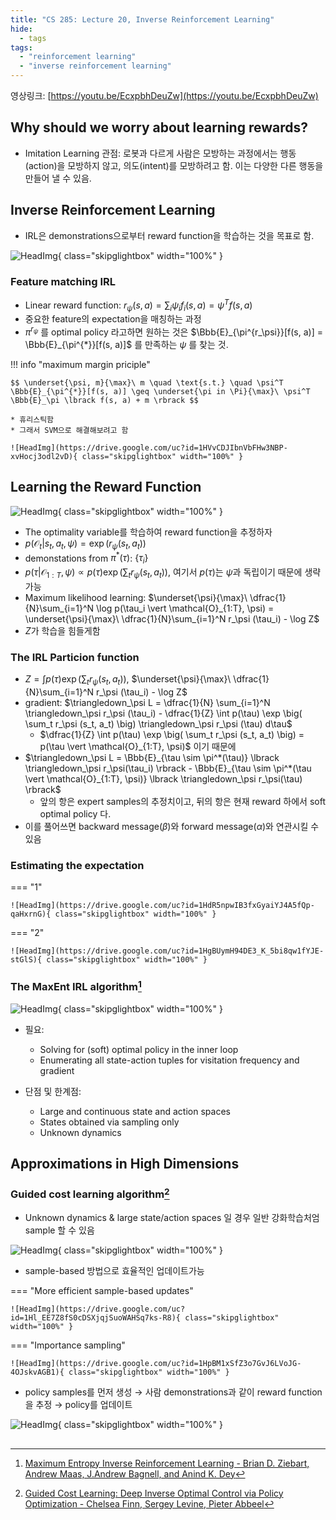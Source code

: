 ```yaml
---
title: "CS 285: Lecture 20, Inverse Reinforcement Learning"
hide:
  - tags
tags:
  - "reinforcement learning"
  - "inverse reinforcement learning"
---
```


영상링크: [https://youtu.be/EcxpbhDeuZw](https://youtu.be/EcxpbhDeuZw)

## Why should we worry about learning rewards?

* Imitation Learning 관점: 로봇과 다르게 사람은 모방하는 과정에서는 행동(action)을 모방하지 않고, 의도(intent)를 모방하려고 함. 이는 다양한 다른 행동을 만들어 낼 수 있음.

## Inverse Reinforcement Learning

* IRL은 demonstrations으로부터 reward function을 학습하는 것을 목표로 함.

![HeadImg](https://drive.google.com/uc?id=1HVV-y_kFh2XxnkWTRmYQ4TMxLz4gMi6t){ class="skipglightbox" width="100%" }

### Feature matching IRL

* Linear reward function: $r_\psi(s, a) = \sum_i \psi_i f_i(s,a) = \psi^T f(s, a)$
* 중요한 feature의 expectation을 매칭하는 과정
* $\pi^{r_\psi}$ 를 optimal policy 라고하면 원하는 것은 $\Bbb{E}_{\pi^{r_\psi}}[f(s, a)] = \Bbb{E}_{\pi^{*}}[f(s, a)]$ 를 만족하는 $\psi$ 를 찾는 것. 

!!! info "maximum margin priciple"

    $$ \underset{\psi, m}{\max}\ m \quad \text{s.t.} \quad \psi^T \Bbb{E}_{\pi^{*}}[f(s, a)] \geq \underset{\pi in \Pi}{\max}\ \psi^T \Bbb{E}_\pi \lbrack f(s, a) + m \rbrack $$

    * 휴리스틱함
    * 그래서 SVM으로 해결해보려고 함

    ![HeadImg](https://drive.google.com/uc?id=1HVvCDJIbnVbFHw3NBP-xvHocj3odl2vD){ class="skipglightbox" width="100%" }

## Learning the Reward Function

![HeadImg](https://drive.google.com/uc?id=1H_wQTy8E6kVAMHT4s7C8U_otdUNX_W7U){ class="skipglightbox" width="100%" }

* The optimality variable를 학습하여 reward function을 추정하자
* $p(\mathcal{O}_t \vert s_t, a_t, \psi) = \exp \big( r_\psi (s_t, a_t) \big)$ 
* demonstations from $\pi^*(\tau)$: $\lbrace \tau_i \rbrace$
* $p(\tau \vert \mathcal{O}_{1:T}, \psi) \propto p(\tau) \exp \big( \sum_t r_\psi (s_t, a_t) \big)$, 여기서 $p(\tau)$는 $\psi$과 독립이기 때문에 생략 가능 
* Maximum likelihood learning: $\underset{\psi}{\max}\ \dfrac{1}{N}\sum_{i=1}^N \log p(\tau_i \vert \mathcal{O}_{1:T}, \psi) = \underset{\psi}{\max}\ \dfrac{1}{N}\sum_{i=1}^N r_\psi (\tau_i) - \log Z$
* $Z$가 학습을 힘들게함

### The IRL Particion function

* $Z = \int p(\tau) \exp \big( \sum_t r_\psi (s_t, a_t) \big)$,  $\underset{\psi}{\max}\ \dfrac{1}{N}\sum_{i=1}^N r_\psi (\tau_i) - \log Z$
* gradient: $\triangledown_\psi L = \dfrac{1}{N} \sum_{i=1}^N \triangledown_\psi r_\psi (\tau_i) - \dfrac{1}{Z} \int p(\tau) \exp \big( \sum_t r_\psi (s_t, a_t) \big) \triangledown_\psi r_\psi (\tau) d\tau$
    * $\dfrac{1}{Z} \int p(\tau) \exp \big( \sum_t r_\psi (s_t, a_t) \big) = p(\tau \vert \mathcal{O}_{1:T}, \psi)$ 이기 때문에
* $\triangledown_\psi L = \Bbb{E}_{\tau \sim \pi^*(\tau)} \lbrack \triangledown_\psi r_\psi(\tau_i) \rbrack - \Bbb{E}_{\tau \sim \pi^*(\tau \vert \mathcal{O}_{1:T}, \psi)} \lbrack \triangledown_\psi r_\psi(\tau) \rbrack$
    * 앞의 항은 expert samples의 추정치이고, 뒤의 항은 현재 reward 하에서 soft optimal policy 다.
* 이를 풀어쓰면 backward message($\beta$)와 forward message($\alpha$)와 연관시킬 수 있음

### Estimating the expectation

=== "1"

    ![HeadImg](https://drive.google.com/uc?id=1HdR5npwIB3fxGyaiYJ4A5fQp-qaHxrnG){ class="skipglightbox" width="100%" }

=== "2"

    ![HeadImg](https://drive.google.com/uc?id=1HgBUymH94DE3_K_5bi8qw1fYJE-stGlS){ class="skipglightbox" width="100%" }

### The MaxEnt IRL algorithm[^1]

![HeadImg](https://drive.google.com/uc?id=1HgKERyg7tJP9_Z67QuwGx3In64TGMYm5){ class="skipglightbox" width="100%" }

[^1]: [Maximum Entropy Inverse Reinforcement Learning - Brian D. Ziebart, Andrew Maas, J.Andrew Bagnell, and Anind K. Dey](https://cdn.aaai.org/AAAI/2008/AAAI08-227.pdf)

* 필요:
    * Solving for (soft) optimal policy in the inner loop
    * Enumerating all state-action tuples for visitation frequency and gradient

* 단점 및 한계점: 
    * Large and continuous state and action spaces
    * States obtained via sampling only
    * Unknown dynamics

## Approximations in High Dimensions

### Guided cost learning algorithm[^2]

[^2]: [Guided Cost Learning: Deep Inverse Optimal Control via Policy Optimization - Chelsea Finn, Sergey Levine, Pieter Abbeel](https://arxiv.org/abs/1603.00448)

* Unknown dynamics & large state/action spaces 일 경우 일반 강화학습처엄 sample 할 수 있음

![HeadImg](https://drive.google.com/uc?id=1HlXbXT41U8W1DfmlwWm6GX2JktIUFlKo){ class="skipglightbox" width="100%" }

* sample-based 방법으로 효율적인 업데이트가능

=== "More efficient sample-based updates"

    ![HeadImg](https://drive.google.com/uc?id=1Hl_EE7Z8fS0cDSXjqjSuoWAHSq7ks-R8){ class="skipglightbox" width="100%" }

=== "Importance sampling"

    ![HeadImg](https://drive.google.com/uc?id=1HpBM1xSfZ3o7GvJ6LVoJG-4OJskvAGB1){ class="skipglightbox" width="100%" }

* policy samples를 먼저 생성 $\rightarrow$ 사람 demonstrations과 같이 reward function을 추정 $\rightarrow$ policy를 업데이트

![HeadImg](https://drive.google.com/uc?id=1Hru-Bbpa585QzRwCEGnhL-_QEr_OFAtC){ class="skipglightbox" width="100%" }

## 